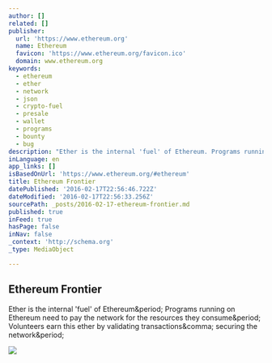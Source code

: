 ```yaml
---
author: []
related: []
publisher:
  url: 'https://www.ethereum.org'
  name: Ethereum
  favicon: 'https://www.ethereum.org/favicon.ico'
  domain: www.ethereum.org
keywords:
  - ethereum
  - ether
  - network
  - json
  - crypto-fuel
  - presale
  - wallet
  - programs
  - bounty
  - bug
description: "Ether is the internal 'fuel' of Ethereum. Programs running on Ethereum need to pay the network for the resources they consume. Volunteers earn this ether by validating transactions, securing the network."
inLanguage: en
app_links: []
isBasedOnUrl: 'https://www.ethereum.org/#ethereum'
title: Ethereum Frontier
datePublished: '2016-02-17T22:56:46.722Z'
dateModified: '2016-02-17T22:56:33.256Z'
sourcePath: _posts/2016-02-17-ethereum-frontier.md
published: true
inFeed: true
hasPage: false
inNav: false
_context: 'http://schema.org'
_type: MediaObject

---
```

<article style=""><h1>Ethereum Frontier</h1><p>Ether is the internal 'fuel' of Ethereum&amp;period; Programs running on Ethereum need to pay the network for the resources they consume&amp;period; Volunteers earn this ether by validating transactions&amp;comma; securing the network&amp;period;</p><img src="https://ethereum.org/images/wallpaper-medium.jpg" /></article>